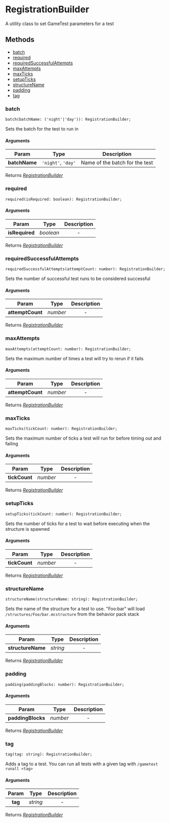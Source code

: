 # RegistrationBuilder
A utility class to set GameTest parameters for a test


## Methods
- [batch](#batch)
- [required](#required)
- [requiredSuccessfulAttempts](#requiredSuccessfulAttempts)
- [maxAttempts](#maxAttempts)
- [maxTicks](#maxTicks)
- [setupTicks](#setupTicks)
- [structureName](#structureName)
- [padding](#padding)
- [tag](#tag)
  
### **batch**
`
batch(batchName: ('night'|'day')): RegistrationBuilder;
`

Sets the batch for the test to run in
#### Arguments
| Param | Type | Description |
| :---: | :---: | :---: |
| **batchName** | `'night'`, `'day'` | Name of the batch for the test |

Returns [*RegistrationBuilder*]("RegistrationBuilder.md")

### **required**
`
required(isRequired: boolean): RegistrationBuilder;
`

#### Arguments
| Param | Type | Description |
| :---: | :---: | :---: |
| **isRequired** | *boolean* | - |

Returns [*RegistrationBuilder*]("RegistrationBuilder.md")

### **requiredSuccessfulAttempts**
`
requiredSuccessfulAttempts(attemptCount: number): RegistrationBuilder;
`

Sets the number of successful test runs to be considered successful
#### Arguments
| Param | Type | Description |
| :---: | :---: | :---: |
| **attemptCount** | *number* | - |

Returns [*RegistrationBuilder*]("RegistrationBuilder.md")

### **maxAttempts**
`
maxAttempts(attemptCount: number): RegistrationBuilder;
`

Sets the maximum number of times a test will try to rerun if it fails
#### Arguments
| Param | Type | Description |
| :---: | :---: | :---: |
| **attemptCount** | *number* | - |

Returns [*RegistrationBuilder*]("RegistrationBuilder.md")

### **maxTicks**
`
maxTicks(tickCount: number): RegistrationBuilder;
`

Sets the maximum number of ticks a test will run for before timing out and failing
#### Arguments
| Param | Type | Description |
| :---: | :---: | :---: |
| **tickCount** | *number* | - |

Returns [*RegistrationBuilder*]("RegistrationBuilder.md")

### **setupTicks**
`
setupTicks(tickCount: number): RegistrationBuilder;
`

Sets the number of ticks for a test to wait before executing when the structure is spawned
#### Arguments
| Param | Type | Description |
| :---: | :---: | :---: |
| **tickCount** | *number* | - |

Returns [*RegistrationBuilder*]("RegistrationBuilder.md")

### **structureName**
`
structureName(structureName: string): RegistrationBuilder;
`

Sets the name of the structure for a test to use.  "Foo:bar" will load `/structures/Foo/bar.mcstructure` from the behavior pack stack
#### Arguments
| Param | Type | Description |
| :---: | :---: | :---: |
| **structureName** | *string* | - |

Returns [*RegistrationBuilder*]("RegistrationBuilder.md")

### **padding**
`
padding(paddingBlocks: number): RegistrationBuilder;
`

#### Arguments
| Param | Type | Description |
| :---: | :---: | :---: |
| **paddingBlocks** | *number* | - |

Returns [*RegistrationBuilder*]("RegistrationBuilder.md")

### **tag**
`
tag(tag: string): RegistrationBuilder;
`

Adds a tag to a test.  You can run all tests with a given tag with `/gametest runall <tag>`
#### Arguments
| Param | Type | Description |
| :---: | :---: | :---: |
| **tag** | *string* | - |

Returns [*RegistrationBuilder*]("RegistrationBuilder.md")

